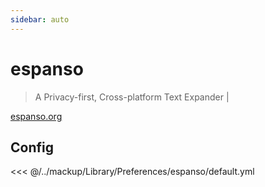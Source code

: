 ```yaml
---
sidebar: auto
---
```


# espanso

> A Privacy-first, Cross-platform Text Expander |

[espanso.org](https://espanso.org)

## Config

<<< @/../mackup/Library/Preferences/espanso/default.yml
